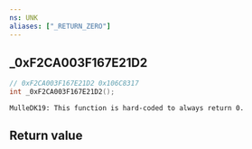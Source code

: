 ```yaml
---
ns: UNK
aliases: ["_RETURN_ZERO"]
---
```

## _0xF2CA003F167E21D2

```c
// 0xF2CA003F167E21D2 0x106C8317
int _0xF2CA003F167E21D2();
```

```
MulleDK19: This function is hard-coded to always return 0.  
```

## Return value
